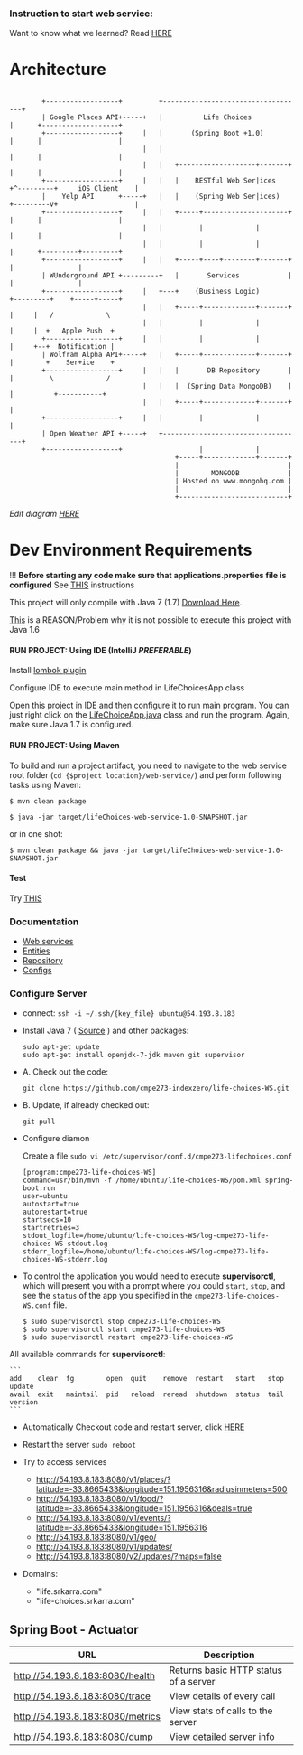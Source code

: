 ### Instruction to start web service:

Want to know what we learned? Read [HERE](https://github.com/cmpe273-indexzero/life-choices-WS/blob/master/src/main/resources/what-we-learned.md)

Architecture
=============
```
   
        +------------------+         +-----------------------------------+                           
        | Google Places API+-----+   |          Life Choices             |      +-------------------+
        +------------------+     |   |       (Spring Boot +1.0)          |      |                   |
                                 |   |                                   |      |                   |
                                 |   |   +-------------------+-------+   |      |                   |
        +------------------+     |   |   |    RESTful Web Ser|ices   +^---------+     iOS Client    |
        |    Yelp API      +-----+   |   |    (Spring Web Ser|ices)  +---------v+                   |
        +------------------+     |   |   +-----+---------------------+   |      |                   |
                                 |   |         |             |           |      |                   |
                                 |   |         |             |           |      +---------+---------+
        +------------------+     |   |   +-----+----+--------+-------+   |                |          
        | WUnderground API +---------+   |       Services            |   |                |          
        +------------------+     |   +---+    (Business Logic)       +---------+    +-----+-----+    
                                 |   |   +-----+-------------+-------+   |     |   /             \   
                                 |   |         |             |           |     |  +   Apple Push  +  
        +------------------+     |   |         |             |           |     +--+  Notification |  
        | Wolfram Alpha API+-----+   |   +-----+-------------+-------+   |        +    Ser+ice    +  
        +------------------+     |   |   |       DB Repository       |   |         \             /   
                                 |   |   |  (Spring Data MongoDB)    |   |          +-----------+    
                                 |   |   +-----+-------------+-------+   |                           
        +------------------+     |   |         |             |           |                           
        | Open Weather API +-----+   +-----------------------------------+                           
        +------------------+                   |             |                                       
                                         +-----+-------------+-------+                               
                                         |                           |                               
                                         |        MONGODB            |                               
                                         | Hosted on www.mongohq.com |                               
                                         |                           |                               
                                         +---------------------------+                               

```


*Edit diagram [HERE](http://www.asciiflow.com/#Draw916687349784866310/284750133)*

Dev Environment Requirements
=============================

!!! **Before starting any code make sure that applications.properties file is configured** See [THIS](https://github.com/cmpe273-indexzero/life-choices-WS/blob/master/src/main/resources/README.md) instructions

This project will only compile with Java 7 (1.7) [Download Here](http://www.oracle.com/technetwork/java/javase/downloads/jdk7-downloads-1880260.html).

[This](https://github.com/spring-projects/spring-boot/pull/497) is a REASON/Problem why it is not possible to execute this project with Java 1.6

#### RUN PROJECT: Using IDE (IntelliJ *PREFERABLE*)

Install [lombok plugin](http://plugins.jetbrains.com/plugin/6317)

Configure IDE to execute main method in LifeChoicesApp class

Open this project in IDE and then configure it to run main program. You can just right click on the [LifeChoiceApp.java](https://github.com/cmpe273-indexzero/life-choices-WS/blob/master/src/main/java/edu/sjsu/cmpe283/lifechoices/LifeChoicesApp.java) class and run the program. Again, make sure Java 1.7 is configured.

#### RUN PROJECT: Using Maven
To build and run a project artifact, you need to navigate to the web service root folder (`cd {$project location}/web-service/`) and perform following tasks using Maven:

`$ mvn clean package`

`$ java -jar target/lifeChoices-web-service-1.0-SNAPSHOT.jar`

or in one shot:

`$ mvn clean package && java -jar target/lifeChoices-web-service-1.0-SNAPSHOT.jar`


#### Test
Try [THIS](http://localhost:8080/v1/geo/)

### Documentation
- [Web services](https://github.com/cmpe273-indexzero/life-choices-WS/tree/master/src/main/java/edu/sjsu/cmpe283/lifechoices/webservices)
- [Entities](https://github.com/cmpe273-indexzero/life-choices-WS/tree/master/src/main/java/edu/sjsu/cmpe283/lifechoices/entities)
- [Repository](https://github.com/cmpe273-indexzero/life-choices-WS/tree/master/src/main/java/edu/sjsu/cmpe283/lifechoices/repositories)
- [Configs](https://github.com/cmpe273-indexzero/life-choices-WS/tree/master/src/main/java/edu/sjsu/cmpe283/lifechoices/config)


### Configure Server

- connect: `ssh -i ~/.ssh/{key_file} ubuntu@54.193.8.183`

- Install Java 7 ( [Source](http://stackoverflow.com/a/16263651/51230) ) and other packages:

    ```
    sudo apt-get update
    sudo apt-get install openjdk-7-jdk maven git supervisor
    ```

- A. Check out the code:
    ```
    git clone https://github.com/cmpe273-indexzero/life-choices-WS.git
    ```

- B. Update, if already checked out:
    ```
    git pull
    ```


- Configure diamon

    Create a file `sudo vi /etc/supervisor/conf.d/cmpe273-lifechoices.conf`

    ```
    [program:cmpe273-life-choices-WS]
    command=usr/bin/mvn -f /home/ubuntu/life-choices-WS/pom.xml spring-boot:run
    user=ubuntu
    autostart=true
    autorestart=true
    startsecs=10
    startretries=3
    stdout_logfile=/home/ubuntu/life-choices-WS/log-cmpe273-life-choices-WS-stdout.log
    stderr_logfile=/home/ubuntu/life-choices-WS/log-cmpe273-life-choices-WS-stderr.log
    ```

- To control the application you would need to execute **supervisorctl**, which will present
you with a prompt where you could `start`, `stop`, and see the `status` of the app you specified in the `cmpe273-life-choices-WS.conf` file.




    ```
    $ sudo supervisorctl stop cmpe273-life-choices-WS
    $ sudo supervisorctl start cmpe273-life-choices-WS
    $ sudo supervisorctl restart cmpe273-life-choices-WS

    ```
All available commands for **supervisorctl**:

    ```
    add    clear  fg        open  quit    remove  restart   start   stop  update
    avail  exit   maintail  pid   reload  reread  shutdown  status  tail  version
    ```


- Automatically Checkout code and restart server, click [HERE](http://54.193.8.183:9999/pull-restart)
- Restart the server `sudo reboot`

- Try to access services

    - http://54.193.8.183:8080/v1/places/?latitude=-33.8665433&longitude=151.1956316&radiusinmeters=500
    - http://54.193.8.183:8080/v1/food/?latitude=-33.8665433&longitude=151.1956316&deals=true
    - http://54.193.8.183:8080/v1/events/?latitude=-33.8665433&longitude=151.1956316
    - http://54.193.8.183:8080/v1/geo/
    - http://54.193.8.183:8080/v1/updates/
    - http://54.193.8.183:8080/v2/updates/?maps=false

- Domains:
    - "life.srkarra.com"
    - "life-choices.srkarra.com"
    

Spring Boot - Actuator
----------------------

| URL                                   | Description       |
|---------------------------------------|-------------------|
| http://54.193.8.183:8080/health       | Returns basic HTTP status of a server |
| http://54.193.8.183:8080/trace        | View details of every call  |
| http://54.193.8.183:8080/metrics      | View stats of calls to the server |
| http://54.193.8.183:8080/dump         | View detailed server info  |




